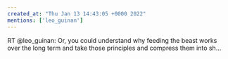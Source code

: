```yaml
---
created_at: "Thu Jan 13 14:43:05 +0000 2022"
mentions: ['leo_guinan']
---
```


RT @leo_guinan: Or, you could understand why feeding the beast works over the long term and take those principles and compress them into sh…